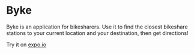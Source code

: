 # Byke

Byke is an application for bikesharers. Use it to find the closest bikeshare stations to your current location and your destination, then get directions!

Try it on [expo.io](https://expo.io/@luke-belliveau/byke)
